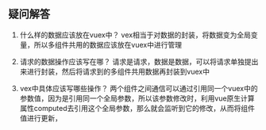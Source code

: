 ## 疑问解答
1. 什么样的数据应该放在vuex中？
  vex相当于对数据的封装，将数据变为全局变量，所以多组件共用的数据应该放在vuex中进行管理

2. 请求的数据操作应该写在哪？
  请求是请求，数据是数据，可以将请求单独提出来进行封装，然后将请求到的多组件共用数据再封装到vuex中

3. vex中具体应该写哪些操作？
  两个组件之间通信可以通过引用同一个vuex中的参数值，因为是引用同一个全局参数，所以该参数修改时，利用vue原生计算属性computed去引用这个全局参数，那么就会监听到它的修改，从而将组件值进行更新，
